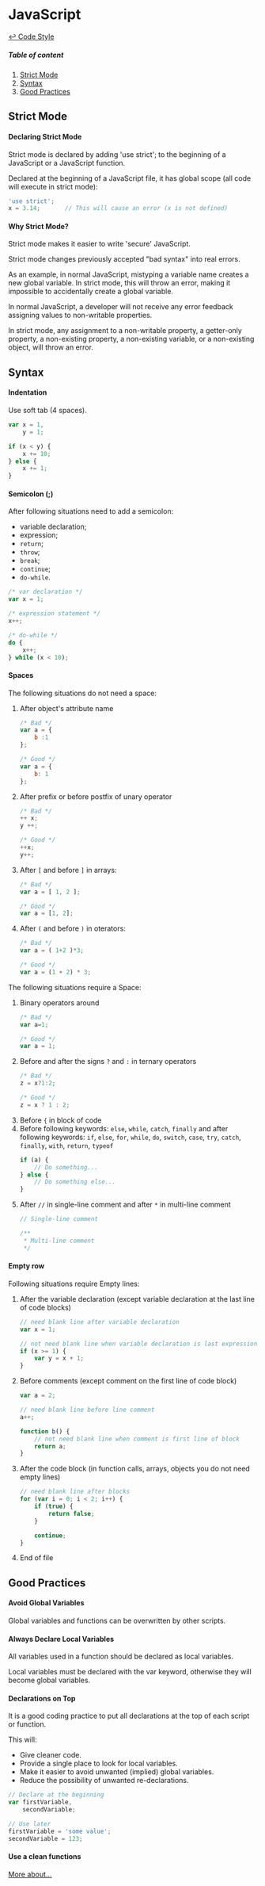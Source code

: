 JavaScript
==

[↩ Code Style](https://github.com/ahtohbi4/code-style/blob/master/README.md#code-style)

##### Table of content
1. [Strict Mode](#strict-mode)
2. [Syntax](#syntax)
3. [Good Practices](#good-practices)

Strict Mode
--

#### Declaring Strict Mode

Strict mode is declared by adding 'use strict'; to the beginning of a JavaScript or a JavaScript function.

Declared at the beginning of a JavaScript file, it has global scope (all code will execute in strict mode):
```js
'use strict';
x = 3.14;       // This will cause an error (x is not defined)
```

#### Why Strict Mode?
Strict mode makes it easier to write 'secure' JavaScript.

Strict mode changes previously accepted "bad syntax" into real errors.

As an example, in normal JavaScript, mistyping a variable name creates a new global variable. In strict mode, this will throw an error, making it impossible to accidentally create a global variable.

In normal JavaScript, a developer will not receive any error feedback assigning values to non-writable properties.

In strict mode, any assignment to a non-writable property, a getter-only property, a non-existing property, a non-existing variable, or a non-existing object, will throw an error.

Syntax
--

#### Indentation

Use soft tab (4 spaces).

```js
var x = 1,
    y = 1;

if (x < y) {
    x += 10;
} else {
    x += 1;
}
```

#### Semicolon (;)

After following situations need to add a semicolon:

 * variable declaration;
 * expression;
 * `return`;
 * `throw`;
 * `break`;
 * `continue`;
 * `do-while`.

```js
/* var declaration */
var x = 1;

/* expression statement */
x++;

/* do-while */
do {
    x++;
} while (x < 10);
```

#### Spaces

The following situations do not need a space:

 1. After object's attribute name
    ```js
    /* Bad */
    var a = {
        b :1
    };
    
    /* Good */
    var a = {
        b: 1
    };
    ```
 2. After prefix or before postfix of unary operator
    ```js
    /* Bad */
    ++ x;
    y ++;
    
    /* Good */
    ++x;
    y++;
    ```
 3. After `[` and before `]` in arrays:
    ```js
    /* Bad */
    var a = [ 1, 2 ];
    
    /* Good */
    var a = [1, 2];
    ```
 4. After `(` and before `)` in oterators:
    ```js
    /* Bad */
    var a = ( 1+2 )*3;
    
    /* Good */
    var a = (1 + 2) * 3;
    ```

The following situations require a Space:

 1. Binary operators around
    ```js
    /* Bad */
    var a=1;
    
    /* Good */
    var a = 1;
    ```
 2. Before and after the signs `?` and `:` in ternary operators
    ```js
    /* Bad */
    z = x?1:2;
    
    /* Good */
    z = x ? 1 : 2;
    ```
 3. Before `{` in block of code
 4. Before following keywords: `else`, `while`, `catch`, `finally` and after following keywords: `if`, `else`, `for`, `while`, `do`, `switch`, `case`, `try`, `catch`, `finally`, `with`, `return`, `typeof`
    ```js
    if (a) {
        // Do something...
    } else {
        // Do something else...
    }
    ```
 5. After `//` in single-line comment and after `*` in multi-line comment
    ```js
    // Single-line comment
    
    /**
     * Multi-line comment
     */
    ```

#### Empty row

Following situations require Empty lines:

 1. After the variable declaration (except variable declaration at the last line of code blocks)
    ```js
    // need blank line after variable declaration
    var x = 1;

    // not need blank line when variable declaration is last expression in the current block
    if (x >= 1) {
        var y = x + 1;
    }
    ```
 2. Before comments (except comment on the first line of code block)
    ```js
    var a = 2;

    // need blank line before line comment
    a++;

    function b() {
        // not need blank line when comment is first line of block
        return a;
    }
    ```
 3. After the code block (in function calls, arrays, objects you do not need empty lines)
    ```js
    // need blank line after blocks
    for (var i = 0; i < 2; i++) {
        if (true) {
            return false;
        }

        continue;
    }
    ```
 4. End of file

Good Practices
--

#### Avoid Global Variables

Global variables and functions can be overwritten by other scripts.

#### Always Declare Local Variables

All variables used in a function should be declared as local variables.

Local variables must be declared with the var keyword, otherwise they will become global variables.

#### Declarations on Top

It is a good coding practice to put all declarations at the top of each script or function.

This will:
 * Give cleaner code.
 * Provide a single place to look for local variables.
 * Make it easier to avoid unwanted (implied) global variables.
 * Reduce the possibility of unwanted re-declarations.

```js
// Declare at the beginning
var firstVariable,
    secondVariable;

// Use later
firstVariable = 'some value';
secondVariable = 123;
```

#### Use a clean functions

[More about…](http://prgssr.ru/development/delaem-svoj-javascript-chistym.html)
